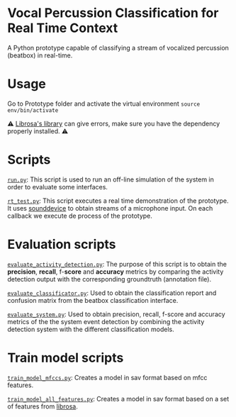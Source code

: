 # Vocal Percussion Classification for Real Time Context

A Python prototype capable of classifying a stream of vocalized percussion (beatbox) in real-time.

# Usage

Go to Prototype folder and activate the virtual environment
`source env/bin/activate`

:warning: [Librosa's library](https://librosa.org/doc/latest/index.html) can give errors, make sure you have the dependency properly installed. :warning:

# Scripts

[`run.py`](./Prototype/core/run.py): This script is used to run an off-line simulation of the system in order to evaluate some interfaces.


[`rt_test.py`](./Prototype/core/rt_test.py): This script executes a real time demonstration of the prototype. It uses [sounddevice](https://python-sounddevice.readthedocs.io/) to obtain streams of a microphone input. On each callback we execute de process of the prototype.

# Evaluation scripts

[`evaluate_activity_detection.py`](./Prototype/core/evaluate_activity_detection.py): The purpose of this script is to obtain the **precision**, **recall**, f-**score** and **accuracy** metrics by comparing the activity detection output with the corresponding groundtruth (annotation file).


[`evaluate_classificator.py`](./Prototype/core/evaluate_classificator.py): Used to obtain the classification report and confusion matrix from the beatbox classification interface.


[`evaluate_system.py`](./Prototype/core/evaluate_system.py): Used to obtain precision, recall, f-score and accuracy metrics of the the system event detection by combining the activity detection system with the different classification models.

# Train model scripts

[`train_model_mfccs.py`](./Prototype/core/train_model_mfccs.py): Creates a model in sav format based on mfcc features.


[`train_model_all_features.py`](./Prototype/core/train_model_all_features.py): Creates a model in sav format based on a set of features from [librosa](https://librosa.org/doc/main/feature.html).
